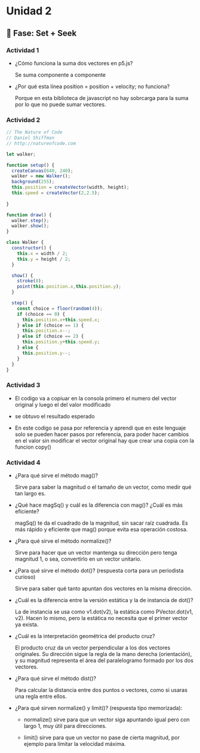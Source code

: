 # Unidad 2

## 🔎 Fase: Set + Seek


### Actividad 1

- ¿Cómo funciona la suma dos vectores en p5.js?

  Se suma componente a componente
  
- ¿Por qué esta línea position = position + velocity; no funciona?

  Porque en esta biblioteca de javascript no hay sobrcarga para la suma por lo que no puede sumar vectores.

### Actividad 2

```js
// The Nature of Code
// Daniel Shiffman
// http://natureofcode.com

let walker;

function setup() {
  createCanvas(640, 240);
  walker = new Walker();
  background(255);
  this.position = createVector(width, height);
  this.speed = createVector(2,2.5);
  
}

function draw() {
  walker.step();
  walker.show();
}

class Walker {
  constructor() {
    this.x = width / 2;
    this.y = height / 2;
  }

  show() {
    stroke(0);
    point(this.position.x,this.position.y);
  }

  step() {
    const choice = floor(random(4));
    if (choice == 0) {
      this.position.x+this.speed.x;
    } else if (choice == 1) {
      this.position.x--;
    } else if (choice == 2) {
      this.position.y+this.speed.y;
    } else {
      this.position.y--;
    }
  }
}
```

### Actividad 3

- El codigo va a copiuar en la consola primero el numero del vector original y luego el del valor modificado

- se obtuvo el resultado esperado

- En este codigo se pasa por referencia y aprendi que en este lenguaje solo se pueden hacer pasos por referencia, para poder hacer cambios en el valor sin modificar el vector original hay que crear una copia con la funcion copy()

### Actividad 4

- ¿Para qué sirve el método mag()?

  Sirve para saber la magnitud o el tamaño de un vector, como medir qué tan largo es.

- ¿Qué hace magSq() y cuál es la diferencia con mag()? ¿Cuál es más eficiente?

  magSq() te da el cuadrado de la magnitud, sin sacar raíz cuadrada. Es más rápido y eficiente que mag() porque evita esa operación costosa.

- ¿Para qué sirve el método normalize()?

  Sirve para hacer que un vector mantenga su dirección pero tenga magnitud 1, o sea, convertirlo en un vector unitario.

- ¿Para qué sirve el método dot()? (respuesta corta para un periodista curioso)

  Sirve para saber qué tanto apuntan dos vectores en la misma dirección.

- ¿Cuál es la diferencia entre la versión estática y la de instancia de dot()?

  La de instancia se usa como v1.dot(v2), la estática como PVector.dot(v1, v2). Hacen lo mismo, pero la estática no necesita que el primer vector ya exista.

- ¿Cuál es la interpretación geométrica del producto cruz?

  El producto cruz da un vector perpendicular a los dos vectores originales. Su dirección sigue la regla de la mano derecha (orientación), y su magnitud representa el área del paralelogramo formado por los dos vectores.

- ¿Para qué sirve el método dist()?

  Para calcular la distancia entre dos puntos o vectores, como si usaras una regla entre ellos.

- ¿Para qué sirven normalize() y limit()? (respuesta tipo memorizada):

  - normalize() sirve para que un vector siga apuntando igual pero con largo 1, muy útil para direcciones.

  - limit() sirve para que un vector no pase de cierta magnitud, por ejemplo para limitar la velocidad máxima.


